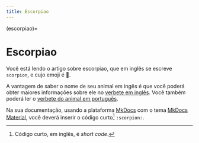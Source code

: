 ```yaml
---
title: Escorpiao
---
```


(escorpiao)=

# Escorpiao

Você está lendo o artigo sobre escorpiao, que em inglês se escreve 
`scorpion`, e cujo emoji é 🦂.

A vantagem de saber o nome de seu animal em ingês é que você poderá obter maiores informações sobre ele no [verbete em inglês](wikien:scorpion). 
Você também poderá ler o [verbete do animal em português](wikipt:escorpiao).

Na sua documentação, usando a plataforma [MkDocs](https://www.mkdocs.org/) com o tema [MkDocs Material](https://squidfunk.github.io/mkdocs-material/),
você deverá inserir o código curto[^1] `:scorpion:`.

[^1]: Código curto, em inglês, é *short code*.
